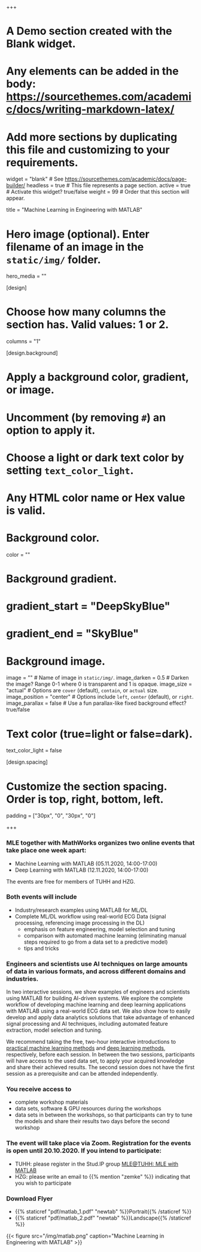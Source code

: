 +++
# A Demo section created with the Blank widget.
# Any elements can be added in the body: https://sourcethemes.com/academic/docs/writing-markdown-latex/
# Add more sections by duplicating this file and customizing to your requirements.

widget = "blank"  # See https://sourcethemes.com/academic/docs/page-builder/
headless = true  # This file represents a page section.
active = true  # Activate this widget? true/false
weight = 99  # Order that this section will appear.

title = "Machine Learning in Engineering with MATLAB"

# Hero image (optional). Enter filename of an image in the `static/img/` folder.
hero_media = ""

[design]
  # Choose how many columns the section has. Valid values: 1 or 2.
  columns = "1"

  
[design.background]
  # Apply a background color, gradient, or image.
  #   Uncomment (by removing `#`) an option to apply it.
  #   Choose a light or dark text color by setting `text_color_light`.
  #   Any HTML color name or Hex value is valid.

  # Background color.
  color = ""
  
  # Background gradient.
  # gradient_start = "DeepSkyBlue"
  # gradient_end = "SkyBlue"
  
  # Background image.
  image = ""  # Name of image in `static/img/`.
  image_darken = 0.5  # Darken the image? Range 0-1 where 0 is transparent and 1 is opaque.
  image_size = "actual"  #  Options are `cover` (default), `contain`, or `actual` size.
  image_position = "center"  # Options include `left`, `center` (default), or `right`.
  image_parallax = false  # Use a fun parallax-like fixed background effect? true/false

  # Text color (true=light or false=dark).
  text_color_light = false

[design.spacing]
  # Customize the section spacing. Order is top, right, bottom, left.
  padding = ["30px", "0", "30px", "0"]



+++


### MLE together with MathWorks organizes two online events that take place one week apart:
- Machine Learning with MATLAB (05.11.2020, 14:00-17:00)
- Deep Learning with MATLAB (12.11.2020, 14:00-17:00)

The events are free for members of TUHH and HZG.

### Both events will include
- Industry/research examples using MATLAB for ML/DL
- Complete ML/DL workflow using real-world ECG Data (signal processing, referencing image processing in the DL)
  - emphasis on feature engineering, model selection and tuning
  - comparison with automated machine learning (eliminating manual steps required to go from a data set to a predictive model)
  - tips and tricks

### Engineers and scientists use AI techniques on large amounts of data in various formats, and across different domains and industries.

In two interactive sessions, we show examples of engineers and scientists using MATLAB for building AI-driven systems. We explore the complete workflow of developing machine learning and deep learning applications with MATLAB using a real-world ECG data set. We also show how to easily develop and apply data analytics solutions that take advantage of enhanced signal processing and AI techniques, including automated feature extraction, model selection and tuning.

We recommend taking the free, two-hour interactive introductions to [practical machine learning methods](https://www.mathworks.com/learn/tutorials/machine-learning-onramp.html) and [deep learning methods](https://www.mathworks.com/learn/tutorials/deep-learning-onramp.html), respectively, before each session. In between the two sessions, participants will have access to the used data set, to apply your acquired knowledge and share their achieved results. The second session does not have the first session as a prerequisite and can be attended independently.

### You receive access to
- complete workshop materials 
- data sets, software & GPU resources during the workshops
- data sets in between the workshops, so that participants can try to tune the models and share their results two days before the second workshop

### The event will take place via Zoom. Registration for the events is open until 20.10.2020. If you intend to participate:
- TUHH: please register in the Stud.IP group [MLE@TUHH: MLE with MATLAB](https://e-learning.tuhh.de/studip/dispatch.php/course/details?sem_id=ae5d1c581c9f67830b423fdc2959a782)
- HZG: please write an email to {{% mention "zemke" %}} indicating that you wish to participate

### Download Flyer
- {{% staticref "pdf/matlab_1.pdf" "newtab" %}}Portrait{{% /staticref %}}
- {{% staticref "pdf/matlab_2.pdf" "newtab" %}}Landscape{{% /staticref %}}



{{< figure src="/img/matlab.png" caption="Machine Learning in Engineering with MATLAB" >}}


